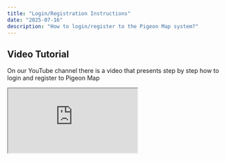 ```yaml
---
title: "Login/Registration Instructions"
date: "2025-07-16"
description: "How to login/register to the Pigeon Map system?"
---
```


## Video Tutorial

On our YouTube channel there is a video that presents step by step how to login and register to Pigeon Map

<div class="video-container">
  <iframe
        src="https://www.youtube.com/embed/HEJqSvcv0fU?si=jG75KXH8J0EsA_9x"
        title="Tutorial Pigeon Map - Login and Registration Instructions"
        allow="accelerometer; autoplay; clipboard-write; encrypted-media; gyroscope; picture-in-picture; web-share"
        allowfullscreen>
  </iframe>
</div>